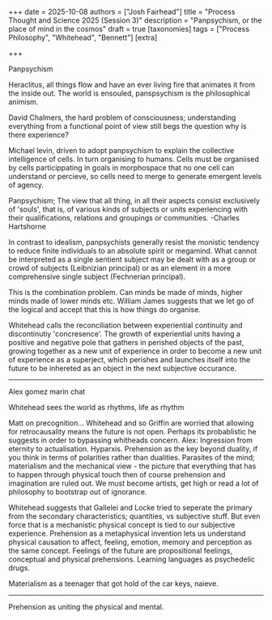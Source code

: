 +++
date = 2025-10-08
authors = ["Josh Fairhead"]
title = "Process Thought and Science 2025 (Session 3)"
description = "Panpsychism, or the place of mind in the cosmos"
draft = true
[taxonomies]
tags = ["Process Philosophy", "Whitehead", "Bennett"]
[extra]

+++


Panpsychism

Heraclitus, all things flow and have an ever living fire that animates it from the inside out. The world is ensouled, panspsychism is the philosophical animism.

David Chalmers, the hard problem of consciousness; understanding everything from a functional point of view still begs the question why is there experience?

Michael levin, driven to adopt panpsychism to explain the collective intelligence of cells. In turn organising to humans. Cells must be organiised by cells particippating in goals in morphospace that no one cell can understand or percieve, so cells need to merge to generate emergent levels of agency.

Panpsychism; The view that all thing, in all their aspects consist exclusively of 'souls', that is, of various kinds of subjects or units experiencing with their qualifications, relations and groupings or communities. -Charles Hartshorne

In contrast to idealism, panpsychists generally resist the monistic tendency to reduce finite individuals to an absolute spirit or megamind. What cannot be interpreted as a single sentient subject may be dealt with as a group or crowd of subjects (Leibnizian principal) or as an element in a more comprehensive single subject (Fechnerian principal).

This is the combination problem. Can minds be made of minds, higher minds made of lower minds etc. William James suggests that we let go of the logical and accept that this is how things do organise.

Whitehead calls the reconciliation between experiential continuity and discontinutiy 'concresence'. The growth of experiential units having a positive and negative pole that gathers in perished objects of the past, growing together as a new unit of experience in order to become a new unit of experience as a superject, which perishes and launches itself into the future to be inhereted as an object in the next subjective occurance.

---

Alex gomez marin chat

Whitehead sees the world as rhythms, life as rhythm

Matt on precognition... Whitehead and so Griffin are worried that allowing for retrocausality means the future is not open. Perhaps its probablistic he suggests in order to bypassing whitheads concern. Alex: Ingression from eternity to actualisation. Hyparxis. Prehension as the key beyond duality, if you think in terms of polarities rather than dualities. Parasites of the mind; materialism and the mechanical view - the picture that everything that has to happen through physical touch then of course prehension and imagination are ruled out. We must become artists, get high or read a lot of philosophy to bootstrap out of ignorance.

Whitehead suggests that Gallelei and Locke tried to seperate the primary from the secondary characteristics; quantities, vs subjective stuff. But even force that is a mechanistic physical concept is tied to our subjective experience. Prehension as a metaphysical invention lets us understand physical causation to affect, feeling, emotion, memory and perception as the same concept. Feelings of the future are propositional feelings, conceptual and physical prehensions. Learning languages as psychedelic drugs.

Materialism as a teenager that got hold of the car keys, naieve.


---

Prehension as uniting the physical and mental.